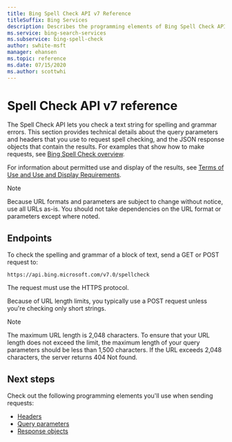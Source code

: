 ```yaml
---
title: Bing Spell Check API v7 Reference
titleSuffix: Bing Services
description: Describes the programming elements of Bing Spell Check API.
ms.service: bing-search-services
ms.subservice: bing-spell-check
author: swhite-msft
manager: ehansen
ms.topic: reference
ms.date: 07/15/2020
ms.author: scottwhi
---
```


# Spell Check API v7 reference

The Spell Check API lets you check a text string for spelling and grammar errors. This section provides technical details about the query parameters and headers that you use to request spell checking, and the JSON response objects that contain the results. For examples that show how to make requests, see [Bing Spell Check overview](../overview.md). 
  
For information about permitted use and display of the results, see [Terms of Use and Use and Display Requirements](https://aka.ms/BingAPIsLegal).

> [!NOTE]
> Because URL formats and parameters are subject to change without notice, use all URLs as-is. You should not take dependencies on the URL format or parameters except where noted.
  
## Endpoints  

To check the spelling and grammar of a block of text, send a GET or POST request to:  
  
```
https://api.bing.microsoft.com/v7.0/spellcheck
```  
  
The request must use the HTTPS protocol.  
  
Because of URL length limits, you typically use a POST request unless you're checking only short strings.  

> [!NOTE]
> The maximum URL length is 2,048 characters. To ensure that your URL length does not exceed the limit, the maximum length of your query parameters should be less than 1,500 characters. If the URL exceeds 2,048 characters, the server returns 404 Not found.  
  
## Next steps

Check out the following programming elements you'll use when sending requests:

- [Headers](headers.md)
- [Query parameters](query-parameters.md)
- [Response objects](response-objects.md)
